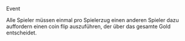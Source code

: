 Event

Alle Spieler müssen einmal pro Spielerzug einen anderen Spieler dazu auffordern einen coin flip auszuführen, der über das gesamte Gold entscheidet.